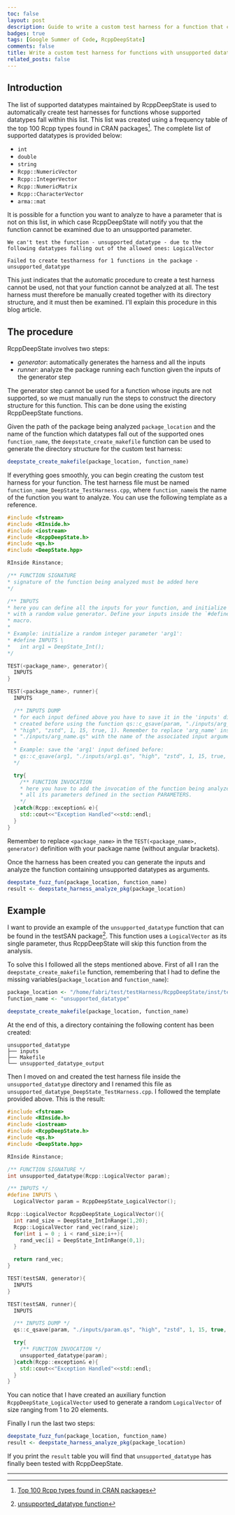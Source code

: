 ```yaml
---
toc: false
layout: post
description: Guide to write a custom test harness for a function that cannot be analyzed because of some datatypes falling outside of the supported ones.
badges: true
tags: [Google Summer of Code, RcppDeepState]
comments: false
title: Write a custom test harness for functions with unsupported datatypes
related_posts: false
---
```



## Introduction
The list of supported datatypes maintained by RcppDeepState is used to automatically create test harnesses for functions whose supported datatypes fall within this list. This list was created using a frequency table of the top 100 Rcpp types found in CRAN packages[^1]. The complete list of supported datatypes is provided below: 
* `int`
* `double`
* `string`
* `Rcpp::NumericVector`
* `Rcpp::IntegerVector`
* `Rcpp::NumericMatrix`
* `Rcpp::CharacterVector`
* `arma::mat`

It is possible for a function you want to analyze to have a parameter that is not on this list, in which case RcppDeepState will notify you that the function cannot be examined due to an unsupported parameter. 
```
We can't test the function - unsupported_datatype - due to the following datatypes falling out of the allowed ones: LogicalVector

Failed to create testharness for 1 functions in the package - unsupported_datatype
```

This just indicates that the automatic procedure to create a test harness cannot be used, not that your function cannot be analyzed at all. The test harness must therefore be manually created together with its directory structure, and it must then be examined.
I'll explain this procedure in this blog article. 

## The procedure
RcppDeepState involves two steps:
* *generator*: automatically generates the harness and all the inputs 
* *runner*: analyze the package running each function given the inputs of the generator step

The generator step cannot be used for a function whose inputs are not supported, so we must manually run the steps to construct the directory structure for this function. This can be done using the existing RcppDeepState functions. 

Given the path of the package being analyzed `package_location` and the name of the function which datatypes fall out of the supported ones `function_name`, the `deepstate_create_makefile` function can be used to generate the directory structure for the custom test harness:
```R
deepstate_create_makefile(package_location, function_name)
```

If everything goes smoothly, you can begin creating the custom test harness for your function. The test harness file must be named `function_name_DeepState_TestHarness.cpp`, where `function_name`is the name of the function you want to analyze. You can use the following template as a reference. 
```c++
#include <fstream>
#include <RInside.h>
#include <iostream>
#include <RcppDeepState.h>
#include <qs.h>
#include <DeepState.hpp>

RInside Rinstance;

/** FUNCTION SIGNATURE
* signature of the function being analyzed must be added here 
*/

/** INPUTS
* here you can define all the inputs for your function, and initialize them
* with a random value generator. Define your inputs inside the `#define INPUTS` 
* macro.
* 
* Example: initialize a random integer parameter 'arg1':
* #define INPUTS \
*   int arg1 = DeepState_Int();
*/

TEST(<package_name>, generator){
  INPUTS
}

TEST(<package_name>, runner){
  INPUTS

  /** INPUTS DUMP
  * for each input defined above you have to save it in the 'inputs' directory
  * created before using the function qs::c_qsave(param, "./inputs/arg_name.qs", 
  * "high", "zstd", 1, 15, true, 1). Remember to replace 'arg_name' inside 
  * "./inputs/arg_name.qs" with the name of the associated input argument.
  * 
  * Example: save the 'arg1' input defined before:
  * qs::c_qsave(arg1, "./inputs/arg1.qs", "high", "zstd", 1, 15, true, 1)
  */

  try{
    /** FUNCTION INVOCATION
    * here you have to add the invocation of the function being analyzed with 
    * all its parameters defined in the section PARAMETERS.
    */ 
  }catch(Rcpp::exception& e){
    std::cout<<"Exception Handled"<<std::endl;
  }
}
```

Remember to replace `<package_name>` in the `TEST(<package_name>, generator)` definition with  your package name (without angular brackets). 

Once the harness has been created you can generate the inputs and analyze the function containing unsupported datatypes as arguments.
```R
deepstate_fuzz_fun(package_location, function_name)
result <- deepstate_harness_analyze_pkg(package_location)
```

## Example
I want to provide an example of the `unsupported_datatype` function that can be found in the testSAN package[^2]. This function uses a `LogicalVector` as its single parameter, thus RcppDeepState will skip this function from the analysis.

To solve this I followed all the steps mentioned above. First of all I ran the `deepstate_create_makefile` function, remembering that I had to define the missing variables(`package_location` and `function_name`):
```R
package_location <- "/home/fabri/test/testHarness/RcppDeepState/inst/testpkgs/testSAN"
function_name <- "unsupported_datatype"

deepstate_create_makefile(package_location, function_name)
```

At the end of this, a directory containing the following content has been created:
```
unsupported_datatype
├── inputs
├── Makefile
└── unsupported_datatype_output
```
Then I moved on and created the test harness file inside the `unsupported_datatype` directory and I renamed this file as `unsupported_datatype_DeepState_TestHarness.cpp`. I followed the template provided above. This is the result:
```c++
#include <fstream>
#include <RInside.h>
#include <iostream>
#include <RcppDeepState.h>
#include <qs.h>
#include <DeepState.hpp>

RInside Rinstance;

/** FUNCTION SIGNATURE */
int unsupported_datatype(Rcpp::LogicalVector param);

/** INPUTS */ 
#define INPUTS \
  LogicalVector param = RcppDeepState_LogicalVector();

Rcpp::LogicalVector RcppDeepState_LogicalVector(){
  int rand_size = DeepState_IntInRange(1,20);
  Rcpp::LogicalVector rand_vec(rand_size);
  for(int i = 0 ; i < rand_size;i++){      
    rand_vec[i] = DeepState_IntInRange(0,1);  
  }

  return rand_vec;
}

TEST(testSAN, generator){
  INPUTS  
}

TEST(testSAN, runner){
  INPUTS

  /** INPUTS DUMP */
  qs::c_qsave(param, "./inputs/param.qs", "high", "zstd", 1, 15, true, 1);

  try{
    /** FUNCTION INVOCATION */
    unsupported_datatype(param);
  }catch(Rcpp::exception& e){
    std::cout<<"Exception Handled"<<std::endl;
  }
}
```

You can notice that I have created an auxiliary function `RcppDeepState_LogicalVector` used to generate a random `LogicalVector` of size ranging from 1 to 20 elements. 

Finally I run the last two steps:
```R
deepstate_fuzz_fun(package_location, function_name)
result <- deepstate_harness_analyze_pkg(package_location)
```

If you print the `result` table you will find that `unsupported_datatype` has finally been tested with RcppDeepState.

<hr />

[^1]: [Top 100 Rcpp types found in CRAN packages](https://github.com/FabrizioSandri/RcppDeepState/issues/10#issuecomment-1179190239)
[^2]: [unsupported_datatype function](https://github.com/FabrizioSandri/RcppDeepState/blob/master/inst/testpkgs/testSAN/src/unsupported_datatype.cpp)